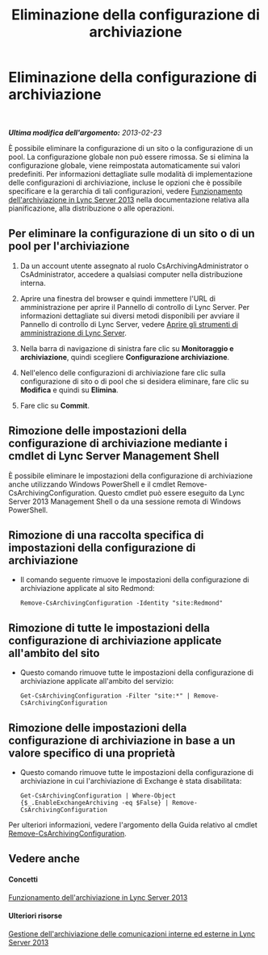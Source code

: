 ﻿---
title: Eliminazione della configurazione di archiviazione
TOCTitle: Eliminazione della configurazione di archiviazione
ms:assetid: a8744d39-5cf2-474c-9a99-a0f3a37f846f
ms:mtpsurl: https://technet.microsoft.com/it-it/library/JJ205167(v=OCS.15)
ms:contentKeyID: 49301588
ms.date: 08/24/2015
mtps_version: v=OCS.15
ms.translationtype: HT
---

# Eliminazione della configurazione di archiviazione

 

_**Ultima modifica dell'argomento:** 2013-02-23_

È possibile eliminare la configurazione di un sito o la configurazione di un pool. La configurazione globale non può essere rimossa. Se si elimina la configurazione globale, viene reimpostata automaticamente sui valori predefiniti. Per informazioni dettagliate sulle modalità di implementazione delle configurazioni di archiviazione, incluse le opzioni che è possibile specificare e la gerarchia di tali configurazioni, vedere [Funzionamento dell'archiviazione in Lync Server 2013](lync-server-2013-how-archiving-works.md) nella documentazione relativa alla pianificazione, alla distribuzione o alle operazioni.

## Per eliminare la configurazione di un sito o di un pool per l'archiviazione

1.  Da un account utente assegnato al ruolo CsArchivingAdministrator o CsAdministrator, accedere a qualsiasi computer nella distribuzione interna.

2.  Aprire una finestra del browser e quindi immettere l'URL di amministrazione per aprire il Pannello di controllo di Lync Server. Per informazioni dettagliate sui diversi metodi disponibili per avviare il Pannello di controllo di Lync Server, vedere [Aprire gli strumenti di amministrazione di Lync Server](lync-server-2013-open-lync-server-administrative-tools.md).

3.  Nella barra di navigazione di sinistra fare clic su **Monitoraggio e archiviazione**, quindi scegliere **Configurazione archiviazione**.

4.  Nell'elenco delle configurazioni di archiviazione fare clic sulla configurazione di sito o di pool che si desidera eliminare, fare clic su **Modifica** e quindi su **Elimina**.

5.  Fare clic su **Commit**.

## Rimozione delle impostazioni della configurazione di archiviazione mediante i cmdlet di Lync Server Management Shell

È possibile eliminare le impostazioni della configurazione di archiviazione anche utilizzando Windows PowerShell e il cmdlet Remove-CsArchivingConfiguration. Questo cmdlet può essere eseguito da Lync Server 2013 Management Shell o da una sessione remota di Windows PowerShell.

## Rimozione di una raccolta specifica di impostazioni della configurazione di archiviazione

  - Il comando seguente rimuove le impostazioni della configurazione di archiviazione applicate al sito Redmond:
    
        Remove-CsArchivingConfiguration -Identity "site:Redmond"

## Rimozione di tutte le impostazioni della configurazione di archiviazione applicate all'ambito del sito

  - Questo comando rimuove tutte le impostazioni della configurazione di archiviazione applicate all'ambito del servizio:
    
        Get-CsArchivingConfiguration -Filter "site:*" | Remove-CsArchivingConfiguration

## Rimozione delle impostazioni della configurazione di archiviazione in base a un valore specifico di una proprietà

  - Questo comando rimuove tutte le impostazioni della configurazione di archiviazione in cui l'archiviazione di Exchange è stata disabilitata:
    
        Get-CsArchivingConfiguration | Where-Object {$_.EnableExchangeArchiving -eq $False} | Remove-CsArchivingConfiguration

Per ulteriori informazioni, vedere l'argomento della Guida relativo al cmdlet [Remove-CsArchivingConfiguration](https://docs.microsoft.com/en-us/powershell/module/skype/Remove-CsArchivingConfiguration).

## Vedere anche

#### Concetti

[Funzionamento dell'archiviazione in Lync Server 2013](lync-server-2013-how-archiving-works.md)  

#### Ulteriori risorse

[Gestione dell'archiviazione delle comunicazioni interne ed esterne in Lync Server 2013](lync-server-2013-managing-the-archiving-of-internal-and-external-communications.md)

